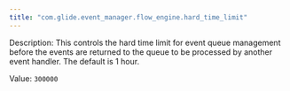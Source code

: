 ```yaml
---
title: "com.glide.event_manager.flow_engine.hard_time_limit"
---
```


Description: This controls the hard time limit for event queue management before the events are returned to the queue to be processed by another event handler.  The default is 1 hour.

Value: `300000`